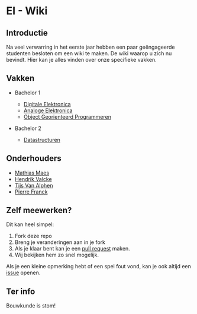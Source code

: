 # EI - Wiki
## Introductie
Na veel verwarring in het eerste jaar hebben een paar geëngageerde studenten besloten om een wiki te maken. De wiki waarop u zich nu bevindt. Hier kan je alles vinden over onze specifieke vakken.

## Vakken
* Bachelor 1

    * [Digitale Elektronica](DigitaleElektronica/Home)
    * [Analoge Elektronica]()
    * [Object Georienteerd Programmeren]()

* Bachelor 2
    
    * [Datastructuren](Datastructuren/Home) 

## Onderhouders
* [Mathias Maes](https://github.com/WatcherWhale)
* [Hendrik Valcke](https://github.com/Hendrik-Valcke)
* [Tijs Van Alphen](https://github.com/TissieVA)
* [Pierre Franck](https://github.com/pixar02)

## Zelf meewerken?
Dit kan heel simpel:

1. Fork deze repo
2. Breng je veranderingen aan in je fork
3. Als je klaar bent kan je een [pull request](https://github.com/WatcherWhale/EI-Wiki/pulls) maken.
4. Wij bekijken hem zo snel mogelijk.

Als je een kleine opmerking hebt of een spel fout vond, kan je ook altijd een [issue](https://github.com/WatcherWhale/EI-Wiki/issues) openen.

## Ter info
Bouwkunde is stom!